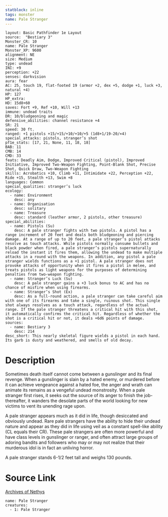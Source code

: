 ```yaml
---
statblock: inline
tags: monster
name: Pale Stranger
---
```

```statblock
layout: Basic Pathfinder 1e Layout
source:  "Bestiary 3"
Monster_CR: 10
name: Pale Stranger
Monster_XP: 9600
alignment: NE
size: Medium
type: undead
INI: +9
perception: +22
senses: darkvision
aura: fear
AC: 25, touch 19, flat-footed 19 (armor +2, dex +5, dodge +1, luck +3, natural +4)
HP: 127
HP_extra: 
HD: 15d8+60
saves: Fort +9, Ref +10, Will +13
immune: undead traits
DR: 10/bludgeoning and magic
defensive_abilities: channel resistance +4
SR: 21
speed: 30 ft.
ranged: +1 pistols +15/+15/+10/+10/+5 (1d8+1/19-20/×4)
special_attacks: pistols, stranger’s shot
pf1e_stats: [17, 21, None, 11, 18, 18]
BAB: 11
CMB: 14
CMD: 33
feats: Deadly Aim, Dodge, Improved Critical (pistol), Improved Initiative, Improved Two-Weapon Fighting, Point-Blank Shot, Precise Shot, Quick Draw, Two-Weapon Fighting
skills: Acrobatics +10, Climb +11, Intimidate +22, Perception +22, Ride +15, Stealth +13, Swim +8
languages: Common
special_qualities: stranger’s luck
ecology:
  - name: Environment
    desc: any
  - name: Organisation
    desc: solitary
  - name: Treasure
    desc: standard (leather armor, 2 pistols, other treasure)
special_abilities:
  - name: Pistols (Su)
    desc: A pale stranger fights with two pistols. A pistol has a range increment of 20 feet and deals both bludgeoning and piercing damage. At a range of up to 20 feet, a pale stranger’s pistol attacks resolve as touch attacks. While pistols normally consume bullets and black powder when fired, a pale stranger’s pistols supernaturally reload the instant it fires them, allowing the undead to make multiple attacks in a round with the weapons. In addition, any pistol a pale stranger wields functions as a +1 pistol. A pale stranger does not provoke attacks of opportunity when it fires a pistol in melee, and treats pistols as light weapons for the purposes of determining penalties from two-weapon fighting.
  - name: Stranger’s Luck (Su)
    desc: A pale stranger gains a +3 luck bonus to AC and has no chance of misfire when using firearms.
  - name: Stranger’s Shot (Ex)
    desc: As a full-round action, a pale stranger can take careful aim with one of its firearms and take a single, ruinous shot. This single shot always resolves as a touch attack, regardless of the actual range. If the pale stranger threatens a critical hit with this shot, it automatically confirms the critical hit. Regardless of whether the shot is a critical hit or not, it deals +6d6 points of damage.
sources:
  - name: Bestiary 3
    desc: 214
desc_short: This nearly skeletal figure wields a pistol in each hand. Its garb is dusty and weathered, and smells of old decay.
```
# Description
Sometimes death itself cannot come between a gunslinger and its final revenge. When a gunslinger is slain by a hated enemy, or murdered before it can achieve vengeance against a hated foe, the anger and wrath can animate its remains as a vengeful undead monstrosity. When a pale stranger first rises, it seeks out the source of its anger to finish the job-thereafter, it wanders the desolate parts of the world looking for new victims to vent its unending rage upon.

A pale stranger appears much as it did in life, though desiccated and obviously undead. Rare pale strangers have the ability to hide their undead nature and appear as they did in life using veil as a constant spell-like ability (CL equals their CR). These pale strangers are often more powerful and have class levels in gunslinger or ranger, and often attract large groups of adoring bandits and followers who may or may not realize that their murderous idol is in fact an unliving horror.

A pale stranger stands 6-1/2 feet tall and weighs 130 pounds.
# Source Link
[Archives of Nethys](https://aonprd.com/MonsterDisplay.aspx?ItemName=Pale%20Stranger)
```encounter-table
name: Pale Stranger
creatures:
  - 1: Pale Stranger
```
